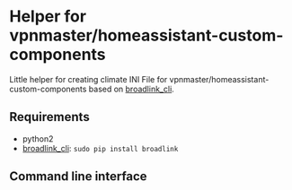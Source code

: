 # Helper for vpnmaster/homeassistant-custom-components
Little helper for creating climate INI File for vpnmaster/homeassistant-custom-components based on [broadlink_cli](https://github.com/mjg59/python-broadlink/blob/master/cli/broadlink_cli).

## Requirements
- python2
- [broadlink_cli](https://github.com/mjg59/python-broadlink/blob/master/cli/broadlink_cli): `sudo pip install broadlink`

## Command line interface
